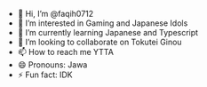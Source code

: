 - 👋 Hi, I’m @faqih0712
- 👀 I’m interested in Gaming and Japanese Idols
- 🌱 I’m currently learning Japanese and Typescript
- 💞️ I’m looking to collaborate on Tokutei Ginou
- 📫 How to reach me YTTA
- 😄 Pronouns: Jawa
- ⚡ Fun fact: IDK

<!---
faqih0712/faqih0712 is a ✨ special ✨ repository because its `README.md` (this file) appears on your GitHub profile.
You can click the Preview link to take a look at your changes.
--->
